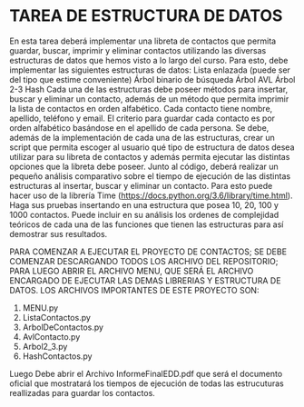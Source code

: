 # TAREA DE ESTRUCTURA DE DATOS

En esta tarea deberá implementar una libreta de contactos que permita guardar, buscar, imprimir y eliminar contactos utilizando las diversas estructuras de datos que hemos visto a lo largo del curso.
Para esto, debe implementar las siguientes estructuras de datos:
Lista enlazada (puede ser del tipo que estime conveniente) Árbol binario de búsqueda Árbol AVL Árbol 2-3 Hash
Cada una de las estructuras debe poseer métodos para insertar, buscar y eliminar un contacto, además de un método que permita imprimir la lista de contactos en orden alfabético.
Cada contacto tiene nombre, apellido, teléfono y email.
El criterio para guardar cada contacto es por orden alfabético basándose en el apellido de cada persona.
Se debe, además de la implementación de cada una de las estructuras, crear un script que permita escoger al usuario qué tipo de estructura de datos desea utilizar para su libreta de contactos y además permita ejecutar las distintas opciones que la libreta debe poseer.
Junto al código, deberá realizar un pequeño análisis comparativo sobre el tiempo de ejecución de las distintas estructuras al insertar, buscar y eliminar un contacto. Para esto puede hacer uso de la librería Time (https://docs.python.org/3.6/library/time.html). Haga sus pruebas insertando en una estructura que posea 10, 20, 100 y 1000 contactos. Puede incluir en su análisis los ordenes de complejidad teóricos de cada una de las funciones que tienen las estructuras para así demostrar sus resultados. 

PARA COMENZAR A EJECUTAR EL PROYECTO DE CONTACTOS; SE DEBE COMENZAR DESCARGANDO TODOS LOS ARCHIVO DEL REPOSITORIO; PARA LUEGO ABRIR EL ARCHIVO MENU, QUE SERÁ EL ARCHIVO ENCARGADO DE EJECUTAR LAS DEMAS LIBRERIAS Y ESTRUCTURA DE DATOS.
LOS ARCHIVOS IMPORTANTES DE ESTE PROYECTO SON:
1.  MENU.py
2.  ListaContactos.py
3.  ArbolDeContactos.py
4.  AvlContacto.py
5.  Arbol2_3.py
6.  HashContactos.py

Luego Debe abrir el Archivo InformeFinalEDD.pdf que será el documento oficial que mostratará los tiempos de ejecución de todas las estrucuturas reallizadas para guardar los contactos.
